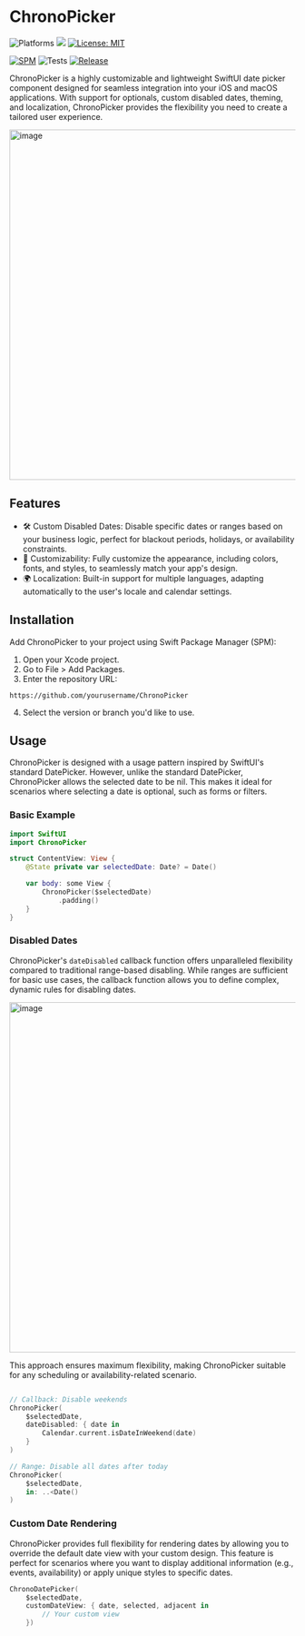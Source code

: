 # ChronoPicker

<p align="leading">
    <img src="https://img.shields.io/badge/platform-iOS-blue.svg?style=flat" alt="Platforms" />
    <img src="https://img.shields.io/badge/Swift-5-orange.svg" />
    <a href="https://github.com/Kn3cht/ChronoPicker/blob/main/LICENSE"><img src="http://img.shields.io/badge/license-MIT-blue.svg?style=flat" alt="License: MIT" /></a>
</p>

[![SPM](https://img.shields.io/badge/Swift%20Package%20Manager-compatible-brightgreen.svg)](https://github.com/apple/swift-package-manager)
![Tests](https://github.com/Kn3cht/ChronoPicker/workflows/Swift/badge.svg)
[![Release](https://img.shields.io/github/v/release/Kn3cht/ChronoPicker)](https://github.com/Kn3cht/ChronoPicker/releases/latest)



ChronoPicker is a highly customizable and lightweight SwiftUI date picker component designed for seamless integration into your iOS and macOS applications. With support for optionals, custom disabled dates, theming, and localization, ChronoPicker provides the flexibility you need to create a tailored user experience.

<img width="617" alt="image" src="https://github.com/user-attachments/assets/5ee0de1a-2a43-48ec-aaa9-2e6f92c71ccb">

## Features
- 🛠 Custom Disabled Dates: Disable specific dates or ranges based on your business logic, perfect for blackout periods, holidays, or availability constraints.
- 🎨 Customizability: Fully customize the appearance, including colors, fonts, and styles, to seamlessly match your app's design.
- 🌍 Localization: Built-in support for multiple languages, adapting automatically to the user's locale and calendar settings.

## Installation
Add ChronoPicker to your project using Swift Package Manager (SPM):

1. Open your Xcode project.
2. Go to File > Add Packages.
3. Enter the repository URL:
```
https://github.com/yourusername/ChronoPicker
```

4. Select the version or branch you'd like to use.

## Usage

ChronoPicker is designed with a usage pattern inspired by SwiftUI's standard DatePicker. However, unlike the standard DatePicker, ChronoPicker allows the selected date to be nil. This makes it ideal for scenarios where selecting a date is optional, such as forms or filters.

### Basic Example

```swift
import SwiftUI
import ChronoPicker

struct ContentView: View {
    @State private var selectedDate: Date? = Date()

    var body: some View {
        ChronoPicker($selectedDate)
            .padding()
    }
}
```

### Disabled Dates

ChronoPicker's `dateDisabled` callback function offers unparalleled flexibility compared to traditional range-based disabling. While ranges are sufficient for basic use cases, the callback function allows you to define complex, dynamic rules for disabling dates.

<img width="617" alt="image" src="https://github.com/user-attachments/assets/bb039d6b-6888-4588-bbd1-18edf3397494">

This approach ensures maximum flexibility, making ChronoPicker suitable for any scheduling or availability-related scenario.


```swift 

// Callback: Disable weekends
ChronoPicker(
    $selectedDate,
    dateDisabled: { date in
        Calendar.current.isDateInWeekend(date)
    }
)

// Range: Disable all dates after today
ChronoPicker(
    $selectedDate,
    in: ..<Date()
)
```

### Custom Date Rendering

ChronoPicker provides full flexibility for rendering dates by allowing you to override the default date view with your custom design. This feature is perfect for scenarios where you want to display additional information (e.g., events, availability) or apply unique styles to specific dates.

```swift
ChronoDatePicker(
    $selectedDate,
    customDateView: { date, selected, adjacent in
        // Your custom view
    })
```
